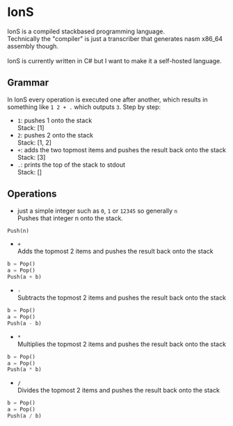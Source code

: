 # IonS
IonS is a compiled stackbased programming language.\
Technically the "compiler" is just a transcriber that generates nasm x86_64 assembly though.\
\
IonS is currently written in C# but I want to make it a self-hosted language.

## Grammar
In IonS every operation is executed one after another, which results in something like ``` 1 2 + . ``` which outputs ```3```.
Step by step:
- ```1```: pushes 1 onto the stack\
Stack: [1]
- ```2```: pushes 2 onto the stack\
Stack: [1, 2]
- ```+```: adds the two topmost items and pushes the result back onto the stack\
Stack: [3]
- ```.```: prints the top of the stack to stdout\
Stack: []
## Operations
* just a simple integer such as ```0```, ```1``` or ```12345``` so generally ```n```\
Pushes that integer n onto the stack.
``` Python
Push(n)
```
* ```+```\
Adds the topmost 2 items and pushes the result back onto the stack
``` Python
b = Pop()
a = Pop()
Push(a + b)
```
* ```-```\
Subtracts the topmost 2 items and pushes the result back onto the stack
``` Python
b = Pop()
a = Pop()
Push(a - b)
```
* ```*```\
Multiplies the topmost 2 items and pushes the result back onto the stack
``` Python
b = Pop()
a = Pop()
Push(a * b)
```
* ```/```\
Divides the topmost 2 items and pushes the result back onto the stack
``` Python
b = Pop()
a = Pop()
Push(a / b)
```
